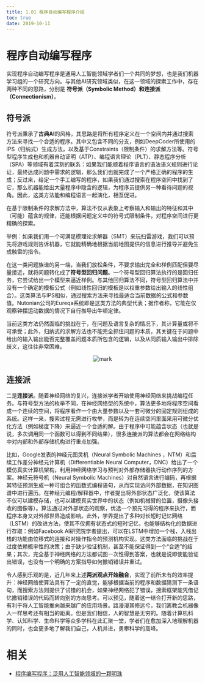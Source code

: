 ```yaml
---
title: 1.01 程序自动编写程序介绍
toc: true
date: 2019-10-11
---
```

# 程序自动编写程序

实现程序自动编写程序是通用人工智能领域学者们一个共同的梦想，也是我们机器学习组的一个研究方向。与其他AI研究领域类似，在这一领域的探索工作中，存在两种不同的思路，分别是 **符号派（Symbolic Method）和连接派（Connectionism）**。

## 符号派

符号派秉承了**古典AI**的风格，其思路是将所有程序定义在一个空间内并通过搜索方法来寻找一个合适的程序。其中又包含不同的分支，例如DeepCoder所使用的IPS（归纳式）生成方法，以及基于Constraints（限制条件）的求解方法等。符号型程序生成也和机器自动证明（ATP）、编程语言理论（PLT）、静态程序分析（SPA）等领域有着深刻的联系：如果我们能顺着程序语言的语法语义规则进行论证，最终达成问题中需求的逻辑，那么我们也就完成了一个严格正确的程序的生成；反过来，给定一个手工编写的程序，如果我们通过搜索在程序空间中找到了它，那么机器能给出大量程序中隐含的逻辑，为程序员提供另一种看待问题的视角。因此，这类方法能和编程语言一起演化，相互促进。

在基于限制条件的求解方法中，算法不仅从表象上考察输入和输出的特征和其中（可能）蕴含的规律，还能根据问题定义中的符号式限制条件，对程序空间进行更精确的探索。

举例：如果我们用一个可满足模理论求解器（SMT）来玩扫雷游戏，我们可以预先将游戏规则告诉机器，它就能精确地根据当前地图提供的信息进行推导并避免生成触雷的指令。

在这一类问题族谱的另一端，当我们放松条件，不要求输出完全和样例匹配但要尽量接近，就将问题转化成了**符号型回归问题**。一个符号型回归算法执行的是回归任务，它尝试给出一个模型来逼近样例。与其他回归算法不同，符号型回归算法中并没有一个确定的模板公式（例如线性回归的模板是以权重参数给出输入的线性组合）。这类算法与IPS相似，通过搜索方法来寻找最适合当前数据的公式和参数值。Nutonian公司的Eureqa系统即是这类方法的典型代表；据作者称，它能在仅观察钟摆运动数据的情况下自行推导出牛顿定律。

当前这类方法仍然面临的挑战在于，在问题及语言复杂的情况下，其计算量或将不可承受；此外，归纳式的求解方法也不能完全抓住问题的本质，其关键在于问题中给出的输入输出能否完整覆盖问题本质所包含的逻辑，以及从同质输入输出中排除歧义，这往往非常困难。



<center>

![mark](http://images.iterate.site/blog/image/20191010/y4nb9PfNEgXr.png?imageslim)

</center>



## 连接派

二是**连接派**。随着神经网络的复兴，连接派学者开始使用神经网络来挑战编程任务。与符号型方法的枚举不同，在神经网络型的系统中，算法更多地将程序空间看成一个连续的空间，将程序看作一个由大量参数以及一套可微分的固定规则组成的系统。这样一来，搜索过程无需进行枚举，而是转为在连续空间里面采用可微分优化方法（例如梯度下降）来逼近一个合适的解。由于程序中可能蕴含状态（也就是说，多次调用同一个函数可以得到不同结果），很多连接派的算法都会在网络结构中对内部和外部存储机构进行重点加强。

比如，Google发表的神经元图灵机（Neural Symbolic Machines ，NTM）和后续工作差分神经元计算机（Differentiable Neural Computer，DNC）给出了一个模仿真实计算机架构，利用神经网络学习与预判对外部存储器执行动作序列的方案。神经元符号机（Neural Symbolic Machines）对自然语言进行编码，再根据其特征预测生成一种可组合的函数式编程语句，从而实现访问外部数据，在知识图谱中进行遍历。在神经元编程/解释器中，作者提出将外部状态广泛化，使该算法不仅可以建模存储，也可以建模真实世界中的状态（例如机械臂的位置，摄像头接收的图像等）。算法通过对外部状态的观察，优选一个预先习得的程序来执行，而程序本身又对外部世界造成影响。此外，学界提出了多种对长短时记忆网络（LSTM）的改进方法，使其不仅拥有状态式的短时记忆，也能够结构化的数据进行存取：例如Facebook AI研究院学者提出，可以在LSTM中增加一个栈，入栈出栈的功能由位移式的连接和对操作指令的预测机构实现。这类方法面临的挑战在于过度依赖概率性的决策；由于缺少验证机制，甚至不能保证得到一个“合适”的结果；其次，完全基于神经网络的方法都试图一次性得到答案，也就是说即使能验证出错误，也没有一个明确的方案指导如何撤销错误并重试。

令人感到乐观的是，近几年来上述**两派观点开始融合**，实现了前所未有的效率提升：神经网络使算法具有了一定的直觉，能够根据当前的程序和数据猜测下一条语句，而搜索方法则提供了试错的机会，如果神经网络犯了错误，搜索框架能凭借记忆撤销错误的代码而转向别的方向思考。可以预见，随着这一结合打开新的思路，有利于将人工智能推向越来越广的应用场景。路漫漫其修远兮，我们离教会机器像人一样思考还有相当的距离。但是我们相信，人的智慧是无穷的。随着计算机科学、认知科学、生命科学等众多学科在此汇聚一堂，学者们在愈加深入地理解机器的同时，也会更多地了解我们自己，人机并进，勇攀科学的高峰。



# 相关

- [程序编写程序：泛用人工智能领域的一颗明珠](https://www.msra.cn/zh-cn/news/features/automatic-programming-20170315)
